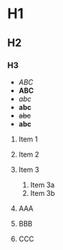 # H1
## H2
### H3
* *ABC*
* **ABC**
* _abc_
* __abc__
* ~~abc~~
* __**abc**__
1. Item 1
1. Item 2
1. Item 3
   1. Item 3a
   1. Item 3b

1. AAA
1. BBB
1. CCC
